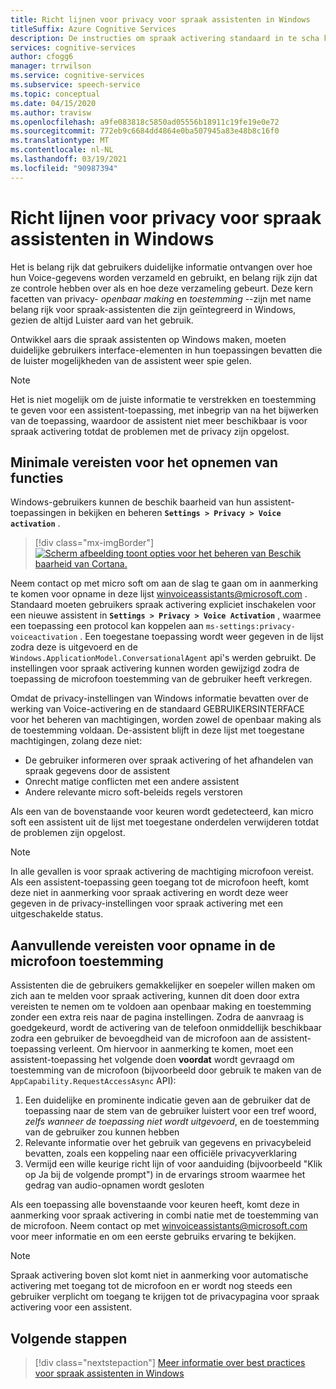 ```yaml
---
title: Richt lijnen voor privacy voor spraak assistenten in Windows
titleSuffix: Azure Cognitive Services
description: De instructies om spraak activering standaard in te scha kelen voor een spraak agent.
services: cognitive-services
author: cfogg6
manager: trrwilson
ms.service: cognitive-services
ms.subservice: speech-service
ms.topic: conceptual
ms.date: 04/15/2020
ms.author: travisw
ms.openlocfilehash: a9fe083818c5850ad05556b18911c19fe19e0e72
ms.sourcegitcommit: 772eb9c6684dd4864e0ba507945a83e48b8c16f0
ms.translationtype: MT
ms.contentlocale: nl-NL
ms.lasthandoff: 03/19/2021
ms.locfileid: "90987394"
---
```

# <a name="privacy-guidelines-for-voice-assistants-on-windows"></a>Richt lijnen voor privacy voor spraak assistenten in Windows

Het is belang rijk dat gebruikers duidelijke informatie ontvangen over hoe hun Voice-gegevens worden verzameld en gebruikt, en belang rijk zijn dat ze controle hebben over als en hoe deze verzameling gebeurt. Deze kern facetten van privacy- *openbaar making* en *toestemming* --zijn met name belang rijk voor spraak-assistenten die zijn geïntegreerd in Windows, gezien de altijd Luister aard van het gebruik.

Ontwikkel aars die spraak assistenten op Windows maken, moeten duidelijke gebruikers interface-elementen in hun toepassingen bevatten die de luister mogelijkheden van de assistent weer spie gelen.

> [!NOTE]
> Het is niet mogelijk om de juiste informatie te verstrekken en toestemming te geven voor een assistent-toepassing, met inbegrip van na het bijwerken van de toepassing, waardoor de assistent niet meer beschikbaar is voor spraak activering totdat de problemen met de privacy zijn opgelost.

## <a name="minimum-requirements-for-feature-inclusion"></a>Minimale vereisten voor het opnemen van functies

Windows-gebruikers kunnen de beschik baarheid van hun assistent-toepassingen in bekijken en beheren **`Settings > Privacy > Voice activation`** .

 > [!div class="mx-imgBorder"]
 > [![Scherm afbeelding toont opties voor het beheren van Beschik baarheid van Cortana. ](media/voice-assistants/windows_voice_assistant/privacy-app-listing.png "Een privacyinstelling voor een Windows Voice-activerings vermelding voor een assistent-toepassing")](media/voice-assistants/windows_voice_assistant/privacy-app-listing.png#lightbox)

Neem contact op met micro soft om aan de slag te gaan om in aanmerking te komen voor opname in deze lijst winvoiceassistants@microsoft.com . Standaard moeten gebruikers spraak activering expliciet inschakelen voor een nieuwe assistent in **`Settings > Privacy > Voice Activation`** , waarmee een toepassing een protocol kan koppelen aan `ms-settings:privacy-voiceactivation` . Een toegestane toepassing wordt weer gegeven in de lijst zodra deze is uitgevoerd en de `Windows.ApplicationModel.ConversationalAgent` api's werden gebruikt. De instellingen voor spraak activering kunnen worden gewijzigd zodra de toepassing de microfoon toestemming van de gebruiker heeft verkregen.

Omdat de privacy-instellingen van Windows informatie bevatten over de werking van Voice-activering en de standaard GEBRUIKERSINTERFACE voor het beheren van machtigingen, worden zowel de openbaar making als de toestemming voldaan. De-assistent blijft in deze lijst met toegestane machtigingen, zolang deze niet:

* De gebruiker informeren over spraak activering of het afhandelen van spraak gegevens door de assistent
* Onrecht matige conflicten met een andere assistent
* Andere relevante micro soft-beleids regels verstoren

Als een van de bovenstaande voor keuren wordt gedetecteerd, kan micro soft een assistent uit de lijst met toegestane onderdelen verwijderen totdat de problemen zijn opgelost.

> [!NOTE]
> In alle gevallen is voor spraak activering de machtiging microfoon vereist. Als een assistent-toepassing geen toegang tot de microfoon heeft, komt deze niet in aanmerking voor spraak activering en wordt deze weer gegeven in de privacy-instellingen voor spraak activering met een uitgeschakelde status.

## <a name="additional-requirements-for-inclusion-in-microphone-consent"></a>Aanvullende vereisten voor opname in de microfoon toestemming

Assistenten die de gebruikers gemakkelijker en soepeler willen maken om zich aan te melden voor spraak activering, kunnen dit doen door extra vereisten te nemen om te voldoen aan openbaar making en toestemming zonder een extra reis naar de pagina instellingen. Zodra de aanvraag is goedgekeurd, wordt de activering van de telefoon onmiddellijk beschikbaar zodra een gebruiker de bevoegdheid van de microfoon aan de assistent-toepassing verleent. Om hiervoor in aanmerking te komen, moet een assistent-toepassing het volgende doen **voordat** wordt gevraagd om toestemming van de microfoon (bijvoorbeeld door gebruik te maken van de `AppCapability.RequestAccessAsync` API):

1. Een duidelijke en prominente indicatie geven aan de gebruiker dat de toepassing naar de stem van de gebruiker luistert voor een tref woord, *zelfs wanneer de toepassing niet wordt uitgevoerd*, en de toestemming van de gebruiker zou kunnen hebben
1. Relevante informatie over het gebruik van gegevens en privacybeleid bevatten, zoals een koppeling naar een officiële privacyverklaring
1. Vermijd een wille keurige richt lijn of voor aanduiding (bijvoorbeeld "Klik op Ja bij de volgende prompt") in de ervarings stroom waarmee het gedrag van audio-opnamen wordt gesloten

Als een toepassing alle bovenstaande voor keuren heeft, komt deze in aanmerking voor spraak activering in combi natie met de toestemming van de microfoon. Neem contact op met winvoiceassistants@microsoft.com voor meer informatie en om een eerste gebruiks ervaring te bekijken.

> [!NOTE]
> Spraak activering boven slot komt niet in aanmerking voor automatische activering met toegang tot de microfoon en er wordt nog steeds een gebruiker verplicht om toegang te krijgen tot de privacypagina voor spraak activering voor een assistent.

## <a name="next-steps"></a>Volgende stappen

> [!div class="nextstepaction"]
> [Meer informatie over best practices voor spraak assistenten in Windows](windows-voice-assistants-best-practices.md)